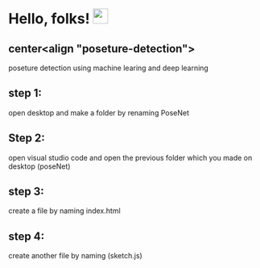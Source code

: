 # Hello, folks! <img src="https://raw.githubusercontent.com/MartinHeinz/MartinHeinz/master/wave.gif" width="30px">
## center<align "poseture-detection">
poseture detection using machine learing and deep learning 

## step 1:
open desktop and  make a folder by renaming PoseNet 

## Step 2:
open visual studio code and open the previous folder which you made on desktop (poseNet)


## step 3:
create a file by naming index.html

## step 4:
create another file by naming (sketch.js)


